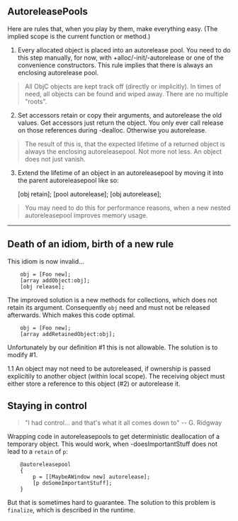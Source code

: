 ##  AutoreleasePools

Here are rules that, when you play by them, make everything easy. 
(The implied scope is the current function or method.)

1. Every allocated object is placed into an autorelease pool. You need to do 
this step manually, for now, with +alloc/-init/-autorelease or one of the 
convenience constructors. This rule implies that there is always an enclosing 
autorelease pool. 

> All ObjC objects are kept track off (directly or implicitly). In times of 
need, all objects can be found and wiped away. There are no multiple "roots".

2. Set accessors retain or copy their arguments, and autorelease the old values. 
Get accessors just return the object. You only ever call release on those 
references during -dealloc. Otherwise you autorelease.

> The result of this is, that the expected lifetime of a returned object is 
always the enclosing autoreleasepool. Not more not less. An object does not just 
vanish.

3. Extend the lifetime of an object in an autoreleasepool by moving it into the
parent autoreleasepool like so:

   [obj retain];
   [pool autorelease];
   [obj autorelease];

> You may need to do this for performance reasons, when a new nested 
autoreleasepool improves memory usage.


----

## Death of an idiom, birth of a new rule

This idiom is now invalid...

~~~ 
    obj = [Foo new];
    [array addObject:obj];
    [obj release];
~~~

The improved solution is a new methods for collections, which does not retain 
its argument. Consequently `obj` need and must not be released afterwards. Which 
makes this code optimal. 

~~~
    obj = [Foo new];
    [array addRetainedObject:obj];
~~~

Unfortunately by our definition #1 this is not allowable. The solution is to 
modify #1.

1.1 An object may not need to be autoreleased, if ownership is passed 
    explicitily to another object (within local scope). The receiving object 
    must either store a reference to this object (#2) or autorelease it.



## Staying in control

> "I had control... and that's what it all comes down to" -- G. Ridgway

Wrapping code in autoreleasepools to get deterministic deallocation of a 
temporary object. This would work, when -doesImportantStuff does not lead to a 
`retain` of `p`:

~~~
    @autoreleasepool
    {
        p = [[MaybeAWindow new] autorelease];
        [p doSomeImportantStuff];
    }
~~~

But that is sometimes hard to guarantee. The solution to this problem is 
`finalize`, which is described in the runtime.
